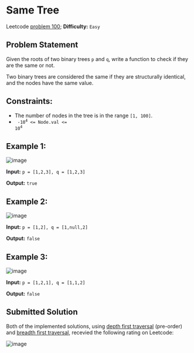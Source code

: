# Same Tree

Leetcode [problem 100](https://leetcode.com/problems/same-tree/); **Difficulty:** `Easy`

## Problem Statement

Given the roots of two binary trees `p` and `q`, write a function to check if they are the same or not.

Two binary trees are considered the same if they are structurally identical, and the nodes have the same value.

## Constraints:

- The number of nodes in the tree is in the range `[1, 100]`.
- <code> -10<sup>4</sup> <= Node.val <= 10<sup>4</sup></code>

## Example 1:

![image](https://user-images.githubusercontent.com/33619581/124384019-cff1bf80-dccf-11eb-834d-b80dba93902a.png)

**Input:** `p = [1,2,3], q = [1,2,3]`

**Output:** `true`

## Example 2:

![image](https://user-images.githubusercontent.com/33619581/124384003-c10b0d00-dccf-11eb-8c12-d0f11553b21e.png)

**Input:** `p = [1,2], q = [1,null,2]`

**Output:** `false`

## Example 3:

![image](https://user-images.githubusercontent.com/33619581/124383995-ab95e300-dccf-11eb-8c16-1d2622981d43.png)

**Input:** `p = [1,2,1], q = [1,1,2]`

**Output:** `false`

## Submitted Solution

Both of the implemented solutions, using [depth first traversal](solution2.cpp) (pre-order) and [breadth first traversal](solution1.cpp), recevied the following rating on Leetcode:

![image](https://user-images.githubusercontent.com/33619581/124383653-e5fe8080-dccd-11eb-8758-55631af8ccbc.png)

